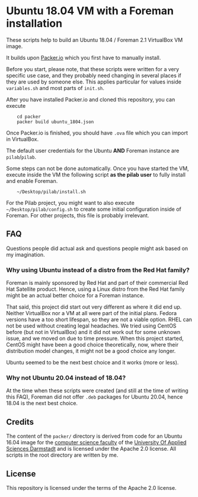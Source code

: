 # Ubuntu 18.04 VM with a Foreman installation


These scripts help to build an Ubuntu 18.04 / Foreman 2.1 VirtualBox VM image.

It builds upon [Packer.io](https://www.packer.io) which you first have to manually install.

Before you start, please note, that these scripts were written for a very specific use case, and they probably need changing in several places if they are used by someone else. This applies particular for values inside `variables.sh` and most parts of `init.sh`.

After you have installed Packer.io and cloned this repository, you can execute

```
    cd packer
    packer build ubuntu_1804.json
```

Once Packer.io is finished, you should have `.ova` file which you can import in VirtualBox.

The default user credentials for the Ubuntu **AND** Foreman instance are `pilab`/`pilab`.

Some steps can not be done automatically. Once you have started the VM, execute inside the VM the following script **as the pilab user** to fully install and enable Foreman.

```
    ~/Desktop/pilab/install.sh
```

For the Pilab project, you might want to also execute `~/Desktop/pilab/config.sh` to create some initial configuration inside of Foreman. For other projects, this file is probably irrelevant.



## FAQ

Questions people did actual ask and questions people might ask based on my imagination.

### Why using Ubuntu instead of a distro from the Red Hat family?

Foreman is mainly sponsored by Red Hat and part of their commercial Red Hat Satellite product. Hence, using a Linux distro from the Red Hat family might be an actual better choice for a Foreman instance.

That said, this project did start out very different as where it did end up. Neither VirtualBox nor a VM at all were part of the initial plans. Fedora versions have a too short lifespan, so they are not a viable option. RHEL can not be used without creating legal headaches. We tried using CentOS before (but not in VirtualBox) and it did not work out for some unknown issue, and we moved on due to time pressure. When this project started, CentOS might have been a good choice theoretically, now, where their distribution model changes, it might not be a good choice any longer.

Ubuntu seemed to be the next best choice and it works (more or less).


### Why not Ubuntu 20.04 instead of 18.04?

At the time when these scripts were created (and still at the time of writing this FAQ), Foreman did not offer `.deb` packages for Ubuntu 20.04, hence 18.04 is the next best choice.



## Credits

The content of the `packer/` directory is derived from code for an Ubuntu 16.04 image for the [computer science faculty](https://fbi.h-da.de) of the [University Of Applied Sciences Darmstadt](https://h-da.de) and is licensed under the Apache 2.0 license. All scripts in the root directory are written by me.


## License

This repository is licensed under the terms of the Apache 2.0 license.
